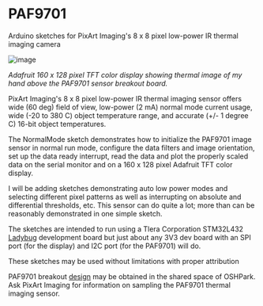 # PAF9701
Arduino sketches for PixArt Imaging's 8 x 8 pixel low-power IR thermal imaging camera

![image](https://user-images.githubusercontent.com/6698410/131921078-3c8f8538-b9d3-4090-8422-59423026ff9d.jpg)

*Adafruit 160 x 128 pixel TFT color display showing thermal image of my hand above the PAF9701 sensor breakout board.*

PixArt Imaging's 8 x 8 pixel low-power IR thermal imaging sensor offers wide (60 deg) field of view, low-power (2 mA) normal mode current usage, wide (-20 to 380 C) object temperature range, and accurate (+/- 1 degree C) 16-bit object temperatures.

The NormalMode sketch demonstrates how to initialize the PAF9701 image sensor in normal run mode, configure the data filters and image orientation, set up the data ready interrupt, read the data and plot the properly scaled data on the serial monitor and on a 160 x 128 pixel Adafruit TFT color display.

I will be adding sketches demonstrating auto low power modes and selecting different pixel patterns as well as interrupting on absolute and differential thresholds, etc. This sensor can do quite a lot; more than can be reasonably demonstrated in one simple sketch.

The sketches are intended to run using a Tlera Corporation STM32L432 [Ladybug](https://www.tindie.com/products/tleracorp/ladybug-stm32l432-development-board/) development board but just about any 3V3 dev board with an SPI port (for the display) and I2C port (for the PAF9701) will do.

These sketches may be used without limitations with proper attribution

PAF9701 breakout [design](https://oshpark.com/shared_projects/jREzx9Yg) may be obtained in the shared space of OSHPark. Ask PixArt Imaging for information on sampling the PAF9701 thermal imaging sensor.

